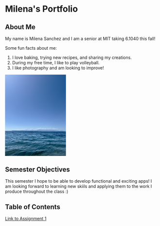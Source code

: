 # Milena's Portfolio

## About Me

My name is Milena Sanchez and I am a senior at MIT taking 6.1040 this fall!

Some fun facts about me:

1. I love baking, trying new recipes, and sharing my creations.
2. During my free time, I like to play volleyball.
3. I like photography and am looking to improve!

<img src="assets/water.jpeg" width="200" />

## Semester Objectives

This semester I hope to be able to develop functional and exciting apps! I am looking forward to learning new skiils and applying them to the work I produce throughout the class :)

## Table of Contents

[Link to Assignment 1](assignments/assignment1.md)
